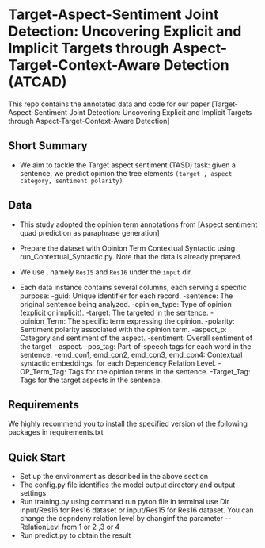 # Target-Aspect-Sentiment Joint Detection: Uncovering Explicit and Implicit Targets through Aspect-Target-Context-Aware Detection (ATCAD)

This repo contains the annotated data and code for our paper [Target-Aspect-Sentiment Joint Detection: Uncovering Explicit and Implicit Targets through Aspect-Target-Context-Aware Detection]


## Short Summary 
- We aim to tackle the Target aspect sentiment  (TASD) task: given a sentence, we predict opinion the tree elements `(target , aspect category, sentiment polarity)`

## Data
- This study adopted the opinion term annotations from [Aspect sentiment quad prediction as paraphrase generation]
- Prepare the dataset with Opinion Term Contextual Syntactic using run_Contextual_Syntactic.py. Note that the data is already prepared.

- We use , namely `Res15` and `Res16` under the `input` dir.
- Each data instance contains several columns, each serving a specific purpose:
    -guid: Unique identifier for each record.
    -sentence: The original sentence being analyzed.
    -opinion_type: Type of opinion (explicit or implicit).
    -target: The targeted in the sentence.
    -opinion_Term: The specific term expressing the opinion.
    -polarity: Sentiment polarity associated with the opinion term.
    -aspect_p: Category and sentiment of the aspect.
    -sentiment: Overall sentiment of the target - aspect.
    -pos_tag: Part-of-speech tags for each word in the sentence.
    -emd_con1, emd_con2, emd_con3, emd_con4: Contextual syntactic embeddings, for each Dependency Relation Level.
    -OP_Term_Tag: Tags for the opinion terms in the sentence.
    -Target_Tag: Tags for the target aspects in the sentence.


## Requirements

We highly recommend you to install the specified version of the following packages  in requirements.txt 


## Quick Start

- Set up the environment as described in the above section
- The config.py file identifies the model output directory and output settings.
- Run training.py using command run pyton file in terminal use Dir input/Res16 for Res16 dataset or input/Res15 for Res16 dataset. You can change the depndeny relation level by changinf the parameter --RelationLevl from 1 or 2 ,3 or 4 
- Run predict.py to obtain the result 



